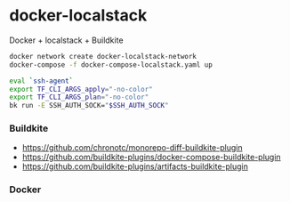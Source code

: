 # docker-localstack
Docker + localstack + Buildkite

``` bash
docker network create docker-localstack-network
docker-compose -f docker-compose-localstack.yaml up

eval `ssh-agent`
export TF_CLI_ARGS_apply="-no-color"
export TF_CLI_ARGS_plan="-no-color"
bk run -E SSH_AUTH_SOCK="$SSH_AUTH_SOCK"
```

### Buildkite
* https://github.com/chronotc/monorepo-diff-buildkite-plugin
* https://github.com/buildkite-plugins/docker-compose-buildkite-plugin
* https://github.com/buildkite-plugins/artifacts-buildkite-plugin

### Docker

